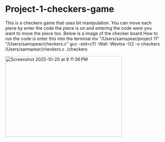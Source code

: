 # Project-1-checkers-game

This is a checkers game that uses bit manipulation. You can move each piece by enter the code the piece is on and entering the code were you want to move the piece too. 
Below is a image of the checker board 
How to run the code is enter this into the terminal 
mv "/Users/samspear/project 11" "/Users/samspear/checkers.c"
gcc -std=c11 -Wall -Wextra -O2 -o checkers /Users/samspear/checkers.c
./checkers


<img width="375" height="261" alt="Screenshot 2025-10-20 at 9 11 06 PM" src="https://github.com/user-attachments/assets/0279199c-16ef-47ff-b198-49ce9f0a1d42" />

